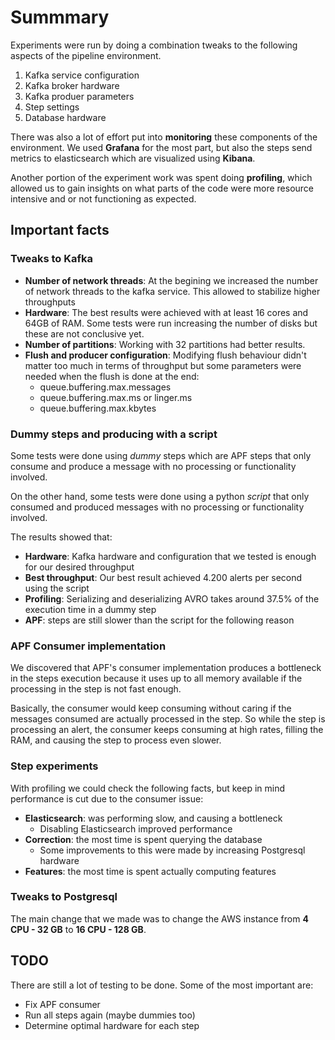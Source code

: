# Summmary

Experiments were run by doing a combination tweaks to the following aspects of the pipeline environment.

1. Kafka service configuration
2. Kafka broker hardware
3. Kafka produer parameters
4. Step settings
5. Database hardware

There was also a lot of effort put into **monitoring** these components of the environment. We used **Grafana** for the most part, but also the steps send metrics to elasticsearch which are visualized using **Kibana**.

Another portion of the experiment work was spent doing **profiling**, which allowed us to gain insights on what parts of the code were more resource intensive and or not functioning as expected.

## Important facts

### Tweaks to Kafka
* **Number of network threads**: At the begining we increased the number of network threads to the kafka service. This allowed to stabilize higher throughputs
* **Hardware**: The best results were achieved with at least 16 cores and 64GB of RAM. Some tests were run increasing the number of disks but these are not conclusive yet.
* **Number of partitions**: Working with 32 partitions had better results.
* **Flush and producer configuration**: Modifying flush behaviour didn't matter too much in terms of throughput but some parameters were needed when the flush is done at the end:
    * queue.buffering.max.messages
    * queue.buffering.max.ms or linger.ms
    * queue.buffering.max.kbytes

### Dummy steps and producing with a script
Some tests were done using *dummy* steps which are APF steps that only consume and produce a message with no processing or functionality involved.

On the other hand, some tests were done using a python *script* that only consumed and produced messages with no processing or functionality involved.

The results showed that:
* **Hardware**: Kafka hardware and configuration that we tested is enough for our desired throughput
* **Best throughput**: Our best result achieved 4.200 alerts per second using the script
* **Profiling**: Serializing and deserializing AVRO takes around 37.5% of the execution time in a dummy step
* **APF**: steps are still slower than the script for the following reason

### APF Consumer implementation
We discovered that APF's consumer implementation produces a bottleneck in the steps execution because it uses up to all memory available if the processing in the step is not fast enough.

Basically, the consumer would keep consuming without caring if the messages consumed are actually processed in the step. So while the step is processing an alert, the consumer keeps consuming at high rates, filling the RAM, and causing the step to process even slower.

### Step experiments
With profiling we could check the following facts, but keep in mind performance is cut due to the consumer issue:
* **Elasticsearch**: was performing slow, and causing a bottleneck
    * Disabling Elasticsearch improved performance
* **Correction**: the most time is spent querying the database
    * Some improvements to this were made by increasing Postgresql hardware
* **Features**: the most time is spent actually computing features

### Tweaks to Postgresql

The main change that we made was to change the AWS instance from **4 CPU - 32 GB** to **16 CPU - 128 GB**.

## TODO
There are still a lot of testing to be done. Some of the most important are:
* Fix APF consumer
* Run all steps again (maybe dummies too)
* Determine optimal hardware for each step
